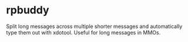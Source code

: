 # rpbuddy
Split long messages across multiple shorter messages and automatically type them out with xdotool.  Useful for long messages in MMOs. 
